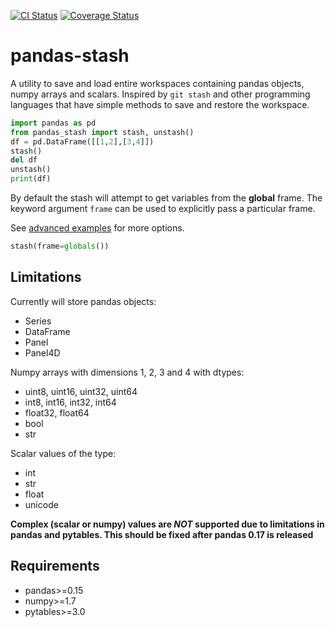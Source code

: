 [![CI Status](https://travis-ci.org/bashtage/pandas-stash.svg?branch=master)](https://travis-ci.org/bashtage/pandas-stash)
[![Coverage Status](https://coveralls.io/repos/bashtage/pandas-stash/badge.svg?branch=master)](https://coveralls.io/r/bashtage/pandas-stash?branch=master)

# pandas-stash
A utility to save and load entire workspaces containing pandas objects, numpy 
arrays and scalars. Inspired by `git stash` and other programming languages 
that have simple methods to save and restore the workspace.

```python
import pandas as pd
from pandas_stash import stash, unstash()
df = pd.DataFrame([[1,2],[3,4]])
stash()
del df
unstash()
print(df)
```

By default the stash will attempt to get variables from the **global** frame. 
The keyword argument `frame` can be used to explicitly pass a particular frame.

See [advanced examples](https://github.com/bashtage/pandas-stash/blob/master/doc/source/examples.rst) for more options.

```python
stash(frame=globals())
```

## Limitations
Currently will store pandas objects:

* Series
* DataFrame
* Panel
* Panel4D

Numpy arrays with dimensions 1, 2, 3 and 4 with dtypes:

* uint8, uint16, uint32, uint64
* int8, int16, int32, int64
* float32, float64
* bool
* str

Scalar values of the type:

* int
* str
* float
* unicode

**Complex (scalar or numpy) values are *NOT* supported due to limitations 
in pandas and pytables. This should be fixed after pandas 0.17 is released**

## Requirements
* pandas>=0.15
* numpy>=1.7
* pytables>=3.0


